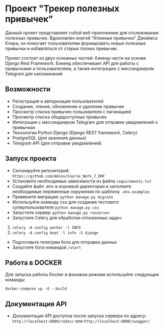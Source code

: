 # Проект "Трекер полезных привычек"


Данный проект представляет собой веб-приложение для отслеживания полезных привычек. Вдохновлен книгой "Атомные привычки" Джеймса Клира, он помогает пользователям формировать новые полезные привычки и избавляться от старых плохих привычек.

Проект состоит из двух основных частей: бэкенд-части на основе Django Rest Framework. Бэкенд обеспечивает API для работы с привычками и пользователями, а также интеграцию с мессенджером Telegram для напоминаний

## **Возможности** 

* Регистрация и авторизация пользователей
* Создание, чтение, обновление и удаление привычек
* Просмотр списка привычек пользователя с пагинацией
* Просмотр списка общедоступных привычек
* Интеграция с мессенджером Telegram для отправки уведомлений о привычках
* Технологии Python Django (Django REST framework, Celery)
* PostgreSQL (для хранения данных)
* Telegram API (для отправки уведомлений)

## **Запуск проекта**

* Склонируйте репозиторий: `https://github.com/AAiev/Course_Work_7_DRF`
* Установите необходимые зависимости из файла `requirements.txt`
* Создайте файл .env в корневой директории и заполните необходимые переменные окружения по шаблону `.env.examplas`
* Примените миграции: `python manage.py migrate`
* Используйте команду csu для создания тестового суперпользователя `python manage.py csu`
* Запустите сервер: `python manage.py runserver`
* Запустите Celery для обработки отложенных задач:
1. `celery -A config worker -l INFO`
2. `celery -A config beat -l info -S django`
* Подготовьте телеграм бота для отправки данных
* Запустите бота командой `/start`

## **Работа в DOCKER**
Для запуска работы Docker в фоновом режиме используйте следующие команды:

`docker-compose up -d --build`

## **Документация API**

* Документация API доступна после запуска сервера по адресу: `http://localhost:8000/redoc/` или `http://localhost:8000/swagger/`



